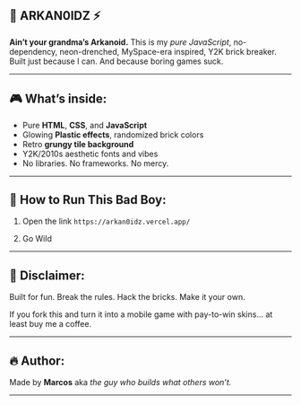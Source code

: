 ## 📀 ARKAN0IDZ ⚡

**Ain’t your grandma’s Arkanoid.**
This is my *pure JavaScript*, no-dependency, neon-drenched, MySpace-era inspired, Y2K brick breaker.
Built just because I can. And because boring games suck.

---

## 🎮 What’s inside:

* Pure **HTML**, **CSS**, and **JavaScript**
* Glowing **Plastic effects**, randomized brick colors
* Retro **grungy tile background**
* Y2K/2010s aesthetic fonts and vibes
* No libraries. No frameworks. No mercy.

---

## 🚀 How to Run This Bad Boy:

1. Open the link
   `https://arkan0idz.vercel.app/`

2. Go Wild

---

## 📢 Disclaimer:

Built for fun.
Break the rules. Hack the bricks. Make it your own.

If you fork this and turn it into a mobile game with pay-to-win skins… at least buy me a coffee.

---

## 🔥 Author:

Made by **Marcos** aka *the guy who builds what others won’t.*

---
